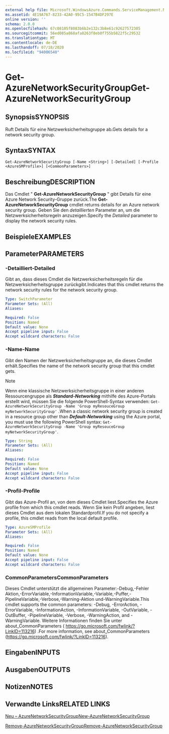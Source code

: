 ```yaml
---
external help file: Microsoft.WindowsAzure.Commands.ServiceManagement.Network.dll-Help.xml
ms.assetid: 4E19A767-8233-42A0-95C5-1547B4DF297E
online version: ''
schema: 2.0.0
ms.openlocfilehash: 67c08105f8083b6b2e132c3b8e61c92627572305
ms.sourcegitcommit: 56ed085a868afa8263f8eb0f755b5822f5c29532
ms.translationtype: MT
ms.contentlocale: de-DE
ms.lasthandoff: 07/18/2020
ms.locfileid: "94006540"
---
```

# <span data-ttu-id="4198c-101">Get-AzureNetworkSecurityGroup</span><span class="sxs-lookup"><span data-stu-id="4198c-101">Get-AzureNetworkSecurityGroup</span></span>

## <span data-ttu-id="4198c-102">Synopsis</span><span class="sxs-lookup"><span data-stu-id="4198c-102">SYNOPSIS</span></span>
<span data-ttu-id="4198c-103">Ruft Details für eine Netzwerksicherheitsgruppe ab.</span><span class="sxs-lookup"><span data-stu-id="4198c-103">Gets details for a network security group.</span></span>

## <span data-ttu-id="4198c-104">Syntax</span><span class="sxs-lookup"><span data-stu-id="4198c-104">SYNTAX</span></span>

```
Get-AzureNetworkSecurityGroup [-Name <String>] [-Detailed] [-Profile <AzureSMProfile>] [<CommonParameters>]
```

## <span data-ttu-id="4198c-105">Beschreibung</span><span class="sxs-lookup"><span data-stu-id="4198c-105">DESCRIPTION</span></span>
<span data-ttu-id="4198c-106">Das Cmdlet " **Get-AzureNetworkSecurityGroup** " gibt Details für eine Azure Network Security-Gruppe zurück.</span><span class="sxs-lookup"><span data-stu-id="4198c-106">The **Get-AzureNetworkSecurityGroup** cmdlet returns details for an Azure network security group.</span></span>
<span data-ttu-id="4198c-107">Geben Sie den *detaillierten* Parameter an, um die Netzwerksicherheitsregeln anzuzeigen.</span><span class="sxs-lookup"><span data-stu-id="4198c-107">Specify the *Detailed* parameter to display the network security rules.</span></span>

## <span data-ttu-id="4198c-108">Beispiele</span><span class="sxs-lookup"><span data-stu-id="4198c-108">EXAMPLES</span></span>

## <span data-ttu-id="4198c-109">Parameter</span><span class="sxs-lookup"><span data-stu-id="4198c-109">PARAMETERS</span></span>

### <span data-ttu-id="4198c-110">-Detailliert</span><span class="sxs-lookup"><span data-stu-id="4198c-110">-Detailed</span></span>
<span data-ttu-id="4198c-111">Gibt an, dass dieses Cmdlet die Netzwerksicherheitsregeln für die Netzwerksicherheitsgruppe zurückgibt.</span><span class="sxs-lookup"><span data-stu-id="4198c-111">Indicates that this cmdlet returns the network security rules for the network security group.</span></span>

```yaml
Type: SwitchParameter
Parameter Sets: (All)
Aliases:

Required: False
Position: Named
Default value: None
Accept pipeline input: False
Accept wildcard characters: False
```

### <span data-ttu-id="4198c-112">-Name</span><span class="sxs-lookup"><span data-stu-id="4198c-112">-Name</span></span>
<span data-ttu-id="4198c-113">Gibt den Namen der Netzwerksicherheitsgruppe an, die dieses Cmdlet erhält.</span><span class="sxs-lookup"><span data-stu-id="4198c-113">Specifies the name of the network security group that this cmdlet gets.</span></span>

> [!NOTE]
> <span data-ttu-id="4198c-114">Wenn eine klassische Netzwerksicherheitsgruppe in einer anderen Ressourcengruppe als ***Standard-Networking*** mithilfe des Azure-Portals erstellt wird, müssen Sie die folgende PowerShell-Syntax verwenden: `Get-AzureNetworkSecurityGroup -Name 'Group myResouceGroup myNetworkSecurityGroup'` .</span><span class="sxs-lookup"><span data-stu-id="4198c-114">When a classic network security group is created in a resource group other than ***Default-Networking*** using the Azure portal, you must use the following PowerShell syntax: `Get-AzureNetworkSecurityGroup -Name 'Group myResouceGroup myNetworkSecurityGroup'`.</span></span>

```yaml
Type: String
Parameter Sets: (All)
Aliases:

Required: False
Position: Named
Default value: None
Accept pipeline input: False
Accept wildcard characters: False
```

### <span data-ttu-id="4198c-115">-Profil</span><span class="sxs-lookup"><span data-stu-id="4198c-115">-Profile</span></span>
<span data-ttu-id="4198c-116">Gibt das Azure-Profil an, von dem dieses Cmdlet liest.</span><span class="sxs-lookup"><span data-stu-id="4198c-116">Specifies the Azure profile from which this cmdlet reads.</span></span>
<span data-ttu-id="4198c-117">Wenn Sie kein Profil angeben, liest dieses Cmdlet aus dem lokalen Standardprofil.</span><span class="sxs-lookup"><span data-stu-id="4198c-117">If you do not specify a profile, this cmdlet reads from the local default profile.</span></span>

```yaml
Type: AzureSMProfile
Parameter Sets: (All)
Aliases:

Required: False
Position: Named
Default value: None
Accept pipeline input: False
Accept wildcard characters: False
```

### <span data-ttu-id="4198c-118">CommonParameters</span><span class="sxs-lookup"><span data-stu-id="4198c-118">CommonParameters</span></span>
<span data-ttu-id="4198c-119">Dieses Cmdlet unterstützt die allgemeinen Parameter:-Debug,-Fehler Aktion,-ErrorVariable,-InformationVariable,-Variable,-Puffer,-PipelineVariable,-Verbose,-Warning-Aktion und-WarningVariable.</span><span class="sxs-lookup"><span data-stu-id="4198c-119">This cmdlet supports the common parameters: -Debug, -ErrorAction, -ErrorVariable, -InformationAction, -InformationVariable, -OutVariable, -OutBuffer, -PipelineVariable, -Verbose, -WarningAction, and -WarningVariable.</span></span> <span data-ttu-id="4198c-120">Weitere Informationen finden Sie unter about_CommonParameters ( https://go.microsoft.com/fwlink/?LinkID=113216) .</span><span class="sxs-lookup"><span data-stu-id="4198c-120">For more information, see about_CommonParameters (https://go.microsoft.com/fwlink/?LinkID=113216).</span></span>

## <span data-ttu-id="4198c-121">Eingaben</span><span class="sxs-lookup"><span data-stu-id="4198c-121">INPUTS</span></span>

## <span data-ttu-id="4198c-122">Ausgaben</span><span class="sxs-lookup"><span data-stu-id="4198c-122">OUTPUTS</span></span>

## <span data-ttu-id="4198c-123">Notizen</span><span class="sxs-lookup"><span data-stu-id="4198c-123">NOTES</span></span>

## <span data-ttu-id="4198c-124">Verwandte Links</span><span class="sxs-lookup"><span data-stu-id="4198c-124">RELATED LINKS</span></span>

[<span data-ttu-id="4198c-125">Neu – AzureNetworkSecurityGroup</span><span class="sxs-lookup"><span data-stu-id="4198c-125">New-AzureNetworkSecurityGroup</span></span>](./New-AzureNetworkSecurityGroup.md)

[<span data-ttu-id="4198c-126">Remove-AzureNetworkSecurityGroup</span><span class="sxs-lookup"><span data-stu-id="4198c-126">Remove-AzureNetworkSecurityGroup</span></span>](./Remove-AzureNetworkSecurityGroup.md)


